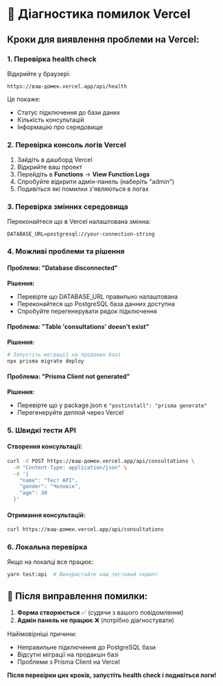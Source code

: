 # 🔧 Діагностика помилок Vercel

## Кроки для виявлення проблеми на Vercel:

### 1. **Перевірка health check**
Відкрийте у браузері:
```
https://ваш-домен.vercel.app/api/health
```

Це покаже:
- Статус підключення до бази даних
- Кількість консультацій  
- Інформацію про середовище

### 2. **Перевірка консоль логів Vercel**
1. Зайдіть в дашборд Vercel
2. Відкрийте ваш проект
3. Перейдіть в **Functions** → **View Function Logs**
4. Спробуйте відкрити адмін-панель (наберіть "admin")
5. Подивіться які помилки з'являються в логах

### 3. **Перевірка змінних середовища**
Переконайтеся що в Vercel налаштована змінна:
```
DATABASE_URL=postgresql://your-connection-string
```

### 4. **Можливі проблеми та рішення**

#### Проблема: "Database disconnected"
**Рішення:** 
- Перевірте що DATABASE_URL правильно налаштована
- Переконайтеся що PostgreSQL база данних доступна
- Спробуйте перегенерувати рядок підключення

#### Проблема: "Table 'consultations' doesn't exist"  
**Рішення:**
```bash
# Запустіть міграції на продакшн базі
npx prisma migrate deploy
```

#### Проблема: "Prisma Client not generated"
**Рішення:** 
- Перевірте що у package.json є `"postinstall": "prisma generate"`
- Перегенеруйте деплой через Vercel

### 5. **Швидкі тести API**

#### Створення консультації:
```bash
curl -X POST https://ваш-домен.vercel.app/api/consultations \
  -H "Content-Type: application/json" \
  -d '{
    "name": "Тест API",
    "gender": "Чоловік",
    "age": 30
  }'
```

#### Отримання консультацій:
```bash
curl https://ваш-домен.vercel.app/api/consultations
```

### 6. **Локальна перевірка**
Якщо на локалці все працює:
```bash
yarn test:api  # Використайте наш тестовий скрипт
```

## 🚀 Після виправлення помилки:

1. **Форма створюється** ✅ (судячи з вашого повідомлення)
2. **Адмін панель не працює** ❌ (потрібно діагностувати)

Найімовірніші причини:
- Неправильне підключення до PostgreSQL бази
- Відсутні міграції на продакшн базі
- Проблеми з Prisma Client на Vercel

**Після перевірки цих кроків, запустіть health check і подивіться логи!**